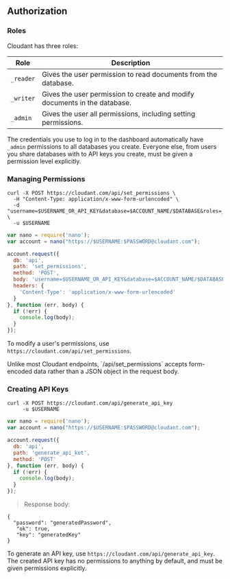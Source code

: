 ## Authorization

### Roles

Cloudant has three roles:

Role | Description
----------|------------
`_reader` | Gives the user permission to read documents from the database.
`_writer` | Gives the user permission to create and modify documents in the database.
`_admin` | Gives the user all permissions, including setting permissions.

The credentials you use to log in to the dashboard automatically have `_admin` permissions to all databases you create. Everyone else, from users you share databases with to API keys you create, must be given a permission level explicitly.

### Managing Permissions

```shell
curl -X POST https://cloudant.com/api/set_permissions \
  -H "Content-Type: application/x-www-form-urlencoded" \
  -d "username=$USERNAME_OR_API_KEY&database=$ACCOUNT_NAME/$DATABASE&roles=_reader&roles=_writer" \
  -u $USERNAME
```

```javascript
var nano = require('nano');
var account = nano("https://$USERNAME:$PASSWORD@cloudant.com");

account.request({
  db: 'api',
  path: 'set_permissions',
  method: 'POST',
  body: 'username=$USERNAME_OR_API_KEY&database=$ACCOUNT_NAME/$DATABASE&roles=_reader&roles=_writer',
  headers: {
    'Content-Type': 'application/x-www-form-urlencoded'
  }
}, function (err, body) {
  if (!err) {
    console.log(body);
  }
});
```

To modify a user's permissions, use `https://cloudant.com/api/set_permissions`.

<aside>Unlike most Cloudant endpoints, `/api/set_permissions` accepts form-encoded data rather than a JSON object in the request body.</aside>

### Creating API Keys

```shell
curl -X POST https://cloudant.com/api/generate_api_key
     -u $USERNAME
```

```javascript
var nano = require('nano');
var account = nano("https://$USERNAME:$PASSWORD@cloudant.com");

account.request({
  db: 'api',
  path: 'generate_api_ket',
  method: 'POST'
}, function (err, body) {
  if (!err) {
    console.log(body);
  }
});
```

> Response body:

```
{
  "password": "generatedPassword",
   "ok": true,
   "key": "generatedKey"
}
```

To generate an API key, use `https://cloudant.com/api/generate_api_key`. The created API key has no permissions to anything by default, and must be given permissions explicitly.

<!--
### CORS

TODO
-->
